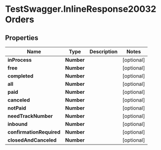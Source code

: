 # TestSwagger.InlineResponse20032Orders

## Properties

Name | Type | Description | Notes
------------ | ------------- | ------------- | -------------
**inProcess** | **Number** |  | [optional] 
**free** | **Number** |  | [optional] 
**completed** | **Number** |  | [optional] 
**all** | **Number** |  | [optional] 
**paid** | **Number** |  | [optional] 
**canceled** | **Number** |  | [optional] 
**notPaid** | **Number** |  | [optional] 
**needTrackNumber** | **Number** |  | [optional] 
**inbound** | **Number** |  | [optional] 
**confirmationRequired** | **Number** |  | [optional] 
**closedAndCanceled** | **Number** |  | [optional] 


